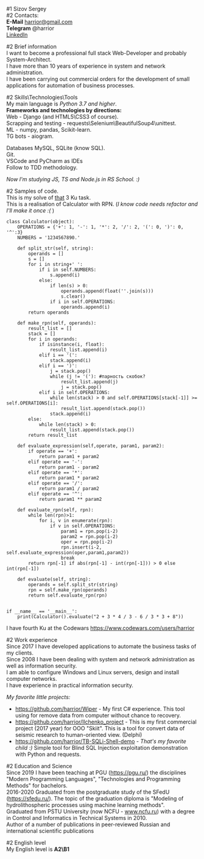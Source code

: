 #1 Sizov Sergey  
#2 Contacts:  
**E-Mail** harrior@gmail.com  
**Telegram** @harrior  
[LinkedIn](https://www.linkedin.com/in/sbsizov/)  

#2 Brief information  
I want to become a  professional full stack Web-Developer and probably System-Architect.  
I have more than 10 years of experience in system and network administration.  
I have been carrying out commercial orders for the development of small applications for automation of business processes.  

#2 Skills\Technologies\Tools  
My main language is *Python 3.7 and higher*.  
**Frameworks and technologies by directions:**  
Web - Django (and HTML5\CSS3 of course).  
Scrapping and testing - requests\Selenium\BeautifulSoup4\unittest.  
ML - numpy, pandas, Scikit-learn.  
TG bots - aiogram.  

Databases MySQL, SQLite (know SQL).  
Git.  
VSCode and PyCharm as IDEs  
Follow to TDD methodology.  

*Now I'm studying JS, TS and Node.js in RS School. :)*  

#2 Samples of code.  
This is my solve of [that](https://www.codewars.com/kata/5235c913397cbf2508000048) 3 Ku task.  
This is a realisation of Calculator with RPN. (*I know code needs refactor and I'll make it once :(* )  
```
class Calculator(object):
    OPERATIONS = {'+': 1, '-': 1, '*': 2, '/': 2, '(': 0, ')': 0, '^':3}
    NUMBERS = '1234567890.'
    
	def split_str(self, string):
        operands = []
        s = []
        for i in string+' ':
            if i in self.NUMBERS:
                s.append(i)
            else:
                if len(s) > 0:
                    operands.append(float(''.join(s)))
                    s.clear()
                if i in self.OPERATIONS:
                    operands.append(i)
        return operands

    def make_rpn(self, operands):
        result_list = []
        stack = []
        for i in operands:
            if isinstance(i, float):
                result_list.append(i)
            elif i == '(':
                stack.append(i)
            elif i == ')':
                j = stack.pop()
                while (j != '('): #парность скобок?
                    result_list.append(j)
                    j = stack.pop()
            elif i in self.OPERATIONS:
                while len(stack) > 0 and self.OPERATIONS[stack[-1]] >= self.OPERATIONS[i]:
                    result_list.append(stack.pop())
                stack.append(i)
        else:
            while len(stack) > 0:
                result_list.append(stack.pop())
        return result_list

    def evaluate_expression(self,operate, param1, param2):
        if operate == '+':
            return param1 + param2
        elif operate == '-':
            return param1 - param2
        elif operate == '*':
            return param1 * param2
        elif operate == '/':
            return param1 / param2
        elif operate == '^':
            return param1 ** param2

    def evaluate_rpn(self, rpn):
        while len(rpn)>1:
            for i, v in enumerate(rpn):
                if v in self.OPERATIONS:
                    param1 = rpn.pop(i-2)
                    param2 = rpn.pop(i-2)
                    oper = rpn.pop(i-2)
                    rpn.insert(i-2, self.evaluate_expression(oper,param1,param2))
                    break
        return rpn[-1] if abs(rpn[-1] - int(rpn[-1])) > 0 else int(rpn[-1])

    def evaluate(self, string):
        operands = self.split_str(string)
        rpn = self.make_rpn(operands)
        return self.evaluate_rpn(rpn)


if __name__ == '__main__':
    print(Calculator().evaluate("2 + 3 * 4 / 3 - 6 / 3 * 3 + 8"))
```

I have fourth Ku at the Codewars https://www.codewars.com/users/harrior  

#2 Work experience  
Since 2017 I have developed applications to automate the business tasks of my clients.  
Since 2008 I have been dealing with system and network administration as well as information security.  
I am able to configure Windows and Linux servers, design and install computer networks.  
I have experience in practical information security.  

*My favorite little projects:*  
* https://github.com/harrior/Wiper - My first C# experience. This tool using for remove data from computer without chance to reсovery.  
* https://github.com/harrior/Ilchenko_project - This is my first commercial project (2017 year) for OOO "Skiit". This is a tool for convert data of seismic research to human-oriented view. (Delphi)  
* https://github.com/harrior/TB-SQLi-Shell-demo - *That's my favorite child :)* Simple tool for Blind SQL Injection exploitation demonstration with Python and requests.  

#2 Education and Science  
Since 2019 I have been teaching at PGU (https://pgu.ru/) the disciplines "Modern Programming Languages", "Technologies and Programming Methods" for bachelors.  
2016-2020 Graduated from the postgraduate study of the SFedU (https://sfedu.ru/). The topic of the graduation diploma is "Modeling of hydrolithospheric processes using machine learning methods".  
Graduated from PSTU University (now NCFU - www.ncfu.ru) with a degree in Control and Informatics in Technical Systems in 2010.  
Author of a number of publications in peer-reviewed Russian and international scientific publications  

#2 English level  
My English level is **A2\B1**